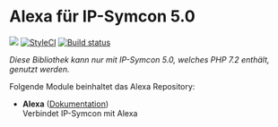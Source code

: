 # Alexa für IP-Symcon 5.0

<a href="https://www.symcon.de"><img src="https://img.shields.io/badge/IP--Symcon-5.0-blue.svg?style=flat-square"/></a>
<a href="https://styleci.io/repos/116687340/"><img src="https://styleci.io/repos/116687340/shield" alt="StyleCI"></a>
<a href="https://travis-ci.org/symcon/Alexa"><img src="https://img.shields.io/travis/symcon/Alexa/master.svg?style=flat-square" alt="Build status"></a>
<br/>

_Diese Bibliothek kann nur mit IP-Symcon 5.0, welches PHP 7.2 enthält, genutzt werden._ 

Folgende Module beinhaltet das Alexa Repository:

- __Alexa__ ([Dokumentation](Alexa))  
    Verbindet IP-Symcon mit Alexa